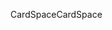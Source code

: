 <span data-ttu-id="a71ce-101">CardSpace</span><span class="sxs-lookup"><span data-stu-id="a71ce-101">CardSpace</span></span>